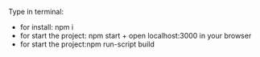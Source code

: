 Type in terminal:
- for install: npm i
- for start the project: npm start + open localhost:3000 in your browser
- for start the project:npm run-script build